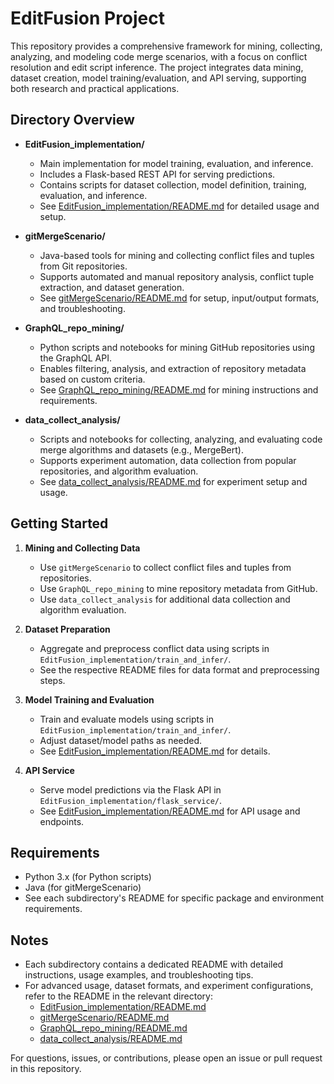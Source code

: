 # EditFusion Project

This repository provides a comprehensive framework for mining, collecting, analyzing, and modeling code merge scenarios, with a focus on conflict resolution and edit script inference. The project integrates data mining, dataset creation, model training/evaluation, and API serving, supporting both research and practical applications.

## Directory Overview

- **EditFusion_implementation/**
  - Main implementation for model training, evaluation, and inference.
  - Includes a Flask-based REST API for serving predictions.
  - Contains scripts for dataset collection, model definition, training, evaluation, and inference.
  - See [EditFusion_implementation/README.md](./EditFusion_implementation/README.md) for detailed usage and setup.

- **gitMergeScenario/**
  - Java-based tools for mining and collecting conflict files and tuples from Git repositories.
  - Supports automated and manual repository analysis, conflict tuple extraction, and dataset generation.
  - See [gitMergeScenario/README.md](./gitMergeScenario/README.md) for setup, input/output formats, and troubleshooting.

- **GraphQL_repo_mining/**
  - Python scripts and notebooks for mining GitHub repositories using the GraphQL API.
  - Enables filtering, analysis, and extraction of repository metadata based on custom criteria.
  - See [GraphQL_repo_mining/README.md](./GraphQL_repo_mining/README.md) for mining instructions and requirements.

- **data_collect_analysis/**
  - Scripts and notebooks for collecting, analyzing, and evaluating code merge algorithms and datasets (e.g., MergeBert).
  - Supports experiment automation, data collection from popular repositories, and algorithm evaluation.
  - See [data_collect_analysis/README.md](./data_collect_analysis/README.md) for experiment setup and usage.

## Getting Started

1. **Mining and Collecting Data**
   - Use `gitMergeScenario` to collect conflict files and tuples from repositories.
   - Use `GraphQL_repo_mining` to mine repository metadata from GitHub.
   - Use `data_collect_analysis` for additional data collection and algorithm evaluation.

2. **Dataset Preparation**
   - Aggregate and preprocess conflict data using scripts in `EditFusion_implementation/train_and_infer/`.
   - See the respective README files for data format and preprocessing steps.

3. **Model Training and Evaluation**
   - Train and evaluate models using scripts in `EditFusion_implementation/train_and_infer/`.
   - Adjust dataset/model paths as needed.
   - See [EditFusion_implementation/README.md](./EditFusion_implementation/README.md) for details.

4. **API Service**
   - Serve model predictions via the Flask API in `EditFusion_implementation/flask_service/`.
   - See [EditFusion_implementation/README.md](./EditFusion_implementation/README.md) for API usage and endpoints.

## Requirements
- Python 3.x (for Python scripts)
- Java (for gitMergeScenario)
- See each subdirectory's README for specific package and environment requirements.

## Notes
- Each subdirectory contains a dedicated README with detailed instructions, usage examples, and troubleshooting tips.
- For advanced usage, dataset formats, and experiment configurations, refer to the README in the relevant directory:
  - [EditFusion_implementation/README.md](./EditFusion_implementation/README.md)
  - [gitMergeScenario/README.md](./gitMergeScenario/README.md)
  - [GraphQL_repo_mining/README.md](./GraphQL_repo_mining/README.md)
  - [data_collect_analysis/README.md](./data_collect_analysis/README.md)

For questions, issues, or contributions, please open an issue or pull request in this repository.
